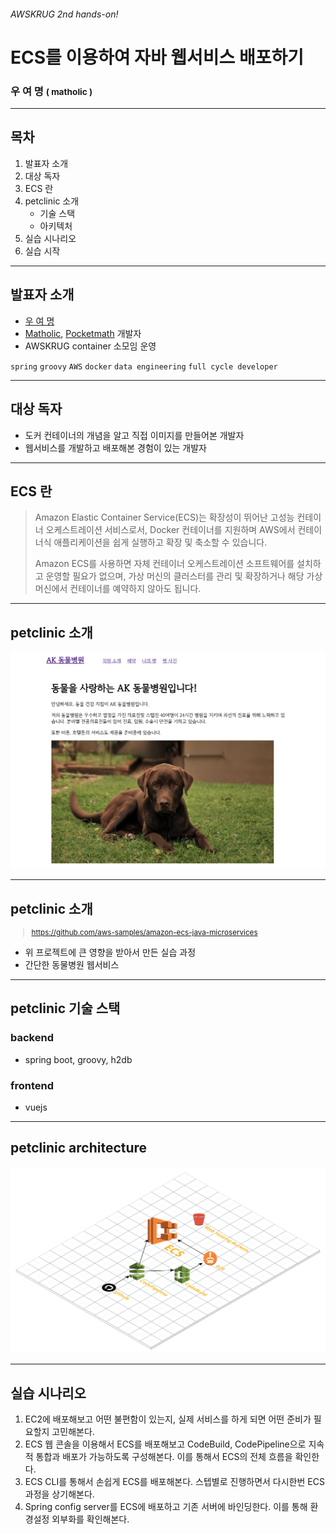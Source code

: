 ###### AWSKRUG 2nd hands-on!

# ECS를 이용하여 자바 웹서비스 배포하기 

### 우 여 명 <small>( matholic )</small>

---

## 목차
1. 발표자 소개
1. 대상 독자
1. ECS 란
1. petclinic 소개
    - 기술 스택
    - 아키텍처
1. 실습 시나리오
1. 실습 시작

---

## 발표자 소개 

- [우 여 명](https://voyagerwoo.github.io)
- [Matholic](https://www.matholic.com), [Pocketmath](https://www.pocketmath.co.kr) 개발자 
- AWSKRUG container 소모임 운영

`spring` `groovy` `AWS` `docker` 
`data engineering`
`full cycle developer`

<!-- 
만 4년이 넘은 개발자입니다. 
매쓰홀릭이라는 수학 교육 솔루션 회사에서 일하고 있습니다.
첫 회사에서 인프라를 만질 기회가 없어서 그게 한이 되었는지 배포 자동화, 인프라 구성에 관심이 좀 있습니다.
소프트웨어 생명주기 전체를 알고 운영하는 full cycle developer를 목표로 일하고 공부하고 있습니다.
오늘 할 실습도 이와 관련이 있죠.
-->

---

## 대상 독자

- 도커 컨테이너의 개념을 알고 직접 이미지를 만들어본 개발자
- 웹서비스를 개발하고 배포해본 경험이 있는 개발자

---

## ECS 란
> Amazon Elastic Container Service(ECS)는 확장성이 뛰어난 고성능 컨테이너 오케스트레이션 서비스로서, Docker 컨테이너를 지원하며 AWS에서 컨테이너식 애플리케이션을 쉽게 실행하고 확장 및 축소할 수 있습니다. 
> 
> Amazon ECS를 사용하면 자체 컨테이너 오케스트레이션 소프트웨어를 설치하고 운영할 필요가 없으며, 가상 머신의 클러스터를 관리 및 확장하거나 해당 가상 머신에서 컨테이너를 예약하지 않아도 됩니다.

<!--
개인적인 생각으로 서비스를 운영할 때 가장 무난한 학습곡선으로 프로덕션 레벨의 서비스를 배포할 수 있는 도구 입니다.
-->

---

## petclinic 소개

![](./images/petclinic-home.png)

---

## petclinic 소개

<small>

> https://github.com/aws-samples/amazon-ecs-java-microservices

</small>

- 위 프로젝트에 큰 영향을 받아서 만든 실습 과정
- 간단한 동물병원 웹서비스

<!--
어려워서 제가 이해한 만큼 정리해보았습니다.
-->

---

## petclinic 기술 스택

### backend
- spring boot, groovy, h2db

### frontend
- vuejs

---

## petclinic architecture

![](./images/petclinic-archi.png)

---

## 실습 시나리오

1. EC2에 배포해보고 어떤 불편함이 있는지, 실제 서비스를 하게 되면 어떤 준비가 필요할지 고민해본다.
1. ECS 웹 콘솔을 이용해서 ECS를 배포해보고 CodeBuild, CodePipeline으로 지속적 통합과 배포가 가능하도록 구성해본다.
이를 통해서 ECS의 전체 흐름을 확인한다.
1. ECS CLI를 통해서 손쉽게 ECS를 배포해본다. 스텝별로 진행하면서 다시한번 ECS 과정을 상기해본다.
1. Spring config server를 ECS에 배포하고 기존 서버에 바인딩한다. 이를 통해 환경설정 외부화를 확인해본다.
